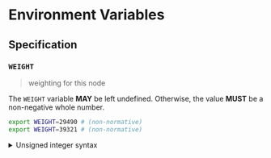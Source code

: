 # Environment Variables

## Specification

### `WEIGHT`

> weighting for this node

The `WEIGHT` variable **MAY** be left undefined. Otherwise, the value **MUST**
be a non-negative whole number.

```bash
export WEIGHT=29490 # (non-normative)
export WEIGHT=39321 # (non-normative)
```

<details>
<summary>Unsigned integer syntax</summary>

Unsigned integers can only be specified using decimal (base-10) notation. A
leading sign (`+` or `-`) is not supported and **MUST NOT** be specified.

Internally, the `WEIGHT` variable is represented using an unsigned 16-bit
integer type (`uint16`); any value that overflows this data-type is invalid.

</details>
